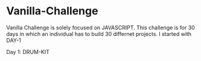 # Vanilla-Challenge


Vanilla Challenge is solely focused on JAVASCRIPT. This challenge is for 30 days in which an individual has to build 30 differnet projects.
I started with DAY-1

Day 1: DRUM-KIT
